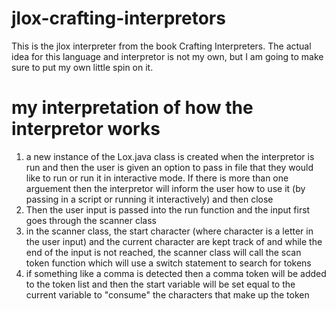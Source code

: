 # jlox-crafting-interpretors
This is the jlox interpreter from the book Crafting Interpreters. The actual idea for this language and interpretor is not my own, but I am going to make sure to put my own little spin on it.
# my interpretation of how the interpretor works
1. a new instance of the Lox.java class is created when the interpretor is run and then the user is given an option to pass in file that they would like to run or run it in interactive mode. If there is more than one arguement then the interpretor will inform the user how to use it (by passing in a script or running it interactively) and then close
2. Then the user input is passed into the run function and the input first goes through the scanner class
3. in the scanner class, the start character (where character is a letter in the user input) and the current character are kept track of and while the end of the input is not reached, the scanner class will call the scan token function which will use a switch statement to search for tokens
4. if something like a comma is detected then a comma token will be added to the token list and then the start variable will be set equal to the current variable to "consume" the characters that make up the token
